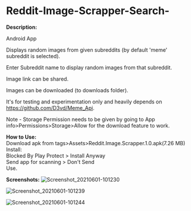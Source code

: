 # Reddit-Image-Scrapper-Search-

**Description:**   
  
Android App
  
Displays random images from given subreddits (by default 'meme' subreddit is selected).  

Enter Subreddit name to display random images from that subreddit.  

Image link can be shared.  

Images can be downloaded (to downloads folder).

It's for testing and experimentation only and heavily depends on https://github.com/D3vd/Meme_Api.  


Note - Storage Permission needs to be given by going to App info>Permissions>Storage>Allow for the download feature to work.


**How to Use:**  
Download apk from tags>Assets>Reddit.Image.Scrapper.1.0.apk(7.26 MB)  
Install:  
Blocked By Play Protect > Install Anyway  
Send app for scanning > Don't Send  
Use.

**Screenshots:**
![Screenshot_20210601-101230](https://user-images.githubusercontent.com/71930390/120268894-575ca500-c2c4-11eb-89cb-a1c81f3434be.jpg)

![Screenshot_20210601-101239](https://user-images.githubusercontent.com/71930390/120268911-5d528600-c2c4-11eb-9a4e-2de2bee1269d.jpg)

![Screenshot_20210601-101244](https://user-images.githubusercontent.com/71930390/120268922-64799400-c2c4-11eb-80c7-879e7b1f26da.jpg)
